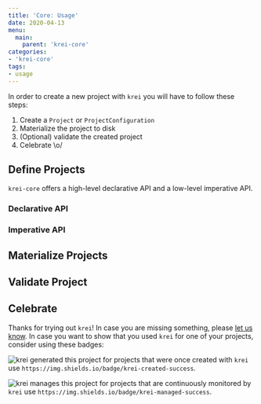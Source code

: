 ```yaml
---
title: 'Core: Usage'
date: 2020-04-13
menu:
  main:
    parent: 'krei-core'
categories:
- 'krei-core'
tags:
- usage
---
```


In order to create a new project with `krei` you will have to follow these steps:

1. Create a `Project` or `ProjectConfiguration`
2. Materialize the project to disk
3. (Optional) validate the created project
4. Celebrate \o/

## Define Projects

`krei-core` offers a high-level declarative API and a low-level imperative API.

### Declarative API

### Imperative API

## Materialize Projects

## Validate Project

## Celebrate

Thanks for trying out `krei`! In case you are missing something, please [let us know](../../community/help). In case you want to show that you used `krei` for one of your projects, consider using these badges:

![krei generated this project](https://img.shields.io/badge/krei-created-success) for projects that were once created with `krei` use `https://img.shields.io/badge/krei-created-success`.

![krei manages this project](https://img.shields.io/badge/krei-managed-success) for projects that are continuously monitored by `krei` use `https://img.shields.io/badge/krei-managed-success`.
